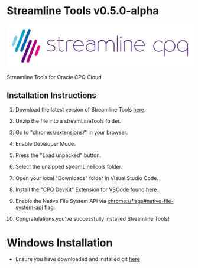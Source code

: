 # Streamline Tools v0.5.0-alpha

![Logo](SLCPQ_LOGO_SITE.png)

Streamline Tools for Oracle CPQ Cloud

## Installation Instructions

1) Download the latest version of Streamline Tools [here](https://github.com/loganbek/streamlineTools/releases).

2) Unzip the file into a streamLineTools folder.

3) Go to "chrome://extensions/" in your browser.

4) Enable Developer Mode.

5) Press the "Load unpacked" button.

6) Select the unzipped streamLineTools folder.

7) Open your local "Downloads" folder in Visual Studio Code.

8) Install the "CPQ DevKit" Extension for VSCode found [here](https://marketplace.visualstudio.com/items?itemName=CPQConsultant.cpq-devkit-o).

9) Enable the Native File System API via [chrome://flags#native-file-system-api](chrome://flags#native-file-system-api) flag.

10) Congratulations you've successfully installed Streamline Tools!

# Windows Installation

 - Ensure you have downloaded and installed git [here](https://git-scm.com/download/win)




<!-- ## TroublShooting Steps

1) Hard Refresh/Clear Cache

Ctrl + Shift + R
Cmd + Shift + R -->
